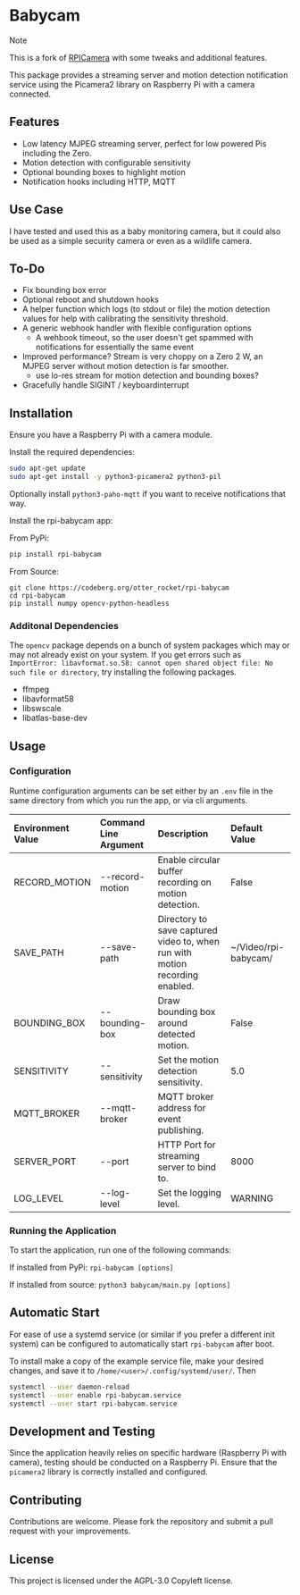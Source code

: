 
# Babycam

> [!NOTE]
> This is a fork of [RPICamera](https://github.com/BBowdon00/RPICamera/) with some tweaks and additional features.

This package provides a streaming server and motion detection notification service using the Picamera2 library on Raspberry Pi with a camera connected.


## Features

 - Low latency MJPEG streaming server, perfect for low powered Pis including the Zero.
 - Motion detection with configurable sensitivity
 - Optional bounding boxes to highlight motion
 - Notification hooks including HTTP, MQTT

## Use Case

I have tested and used this as a baby monitoring camera, but it could also be used as a simple security camera or even as a wildlife camera.

## To-Do

 - Fix bounding box error
 - Optional reboot and shutdown hooks
 - A helper function which logs (to stdout or file) the motion detection values for help with calibrating the sensitivity threshold.
 - A generic webhook handler with flexible configuration options
    - A wehbook timeout, so the user doesn't get spammed with notifications for essentially the same event
 - Improved performance? Stream is very choppy on a Zero 2 W, an MJPEG server without motion detection is far smoother.
    - use lo-res stream for motion detection and bounding boxes?
 - Gracefully handle SIGINT / keyboardinterrupt

## Installation

Ensure you have a Raspberry Pi with a camera module.

Install the required dependencies:

```sh
sudo apt-get update
sudo apt-get install -y python3-picamera2 python3-pil
```

Optionally install `python3-paho-mqtt` if you want to receive notifications that way.

Install the rpi-babycam app:

From PyPi:
```sh
pip install rpi-babycam

```

From Source:
```
git clone https://codeberg.org/otter_rocket/rpi-babycam
cd rpi-babycam
pip install numpy opencv-python-headless
```

### Additonal Dependencies

The `opencv` package depends on a bunch of system packages which may or may not already exist on your system. If you get errors such as `ImportError: libavformat.so.58: cannot open shared object file: No such file or directory`, try installing the following packages.

- ffmpeg
- libavformat58
- libswscale
- libatlas-base-dev

## Usage

### Configuration

Runtime configuration arguments can be set either by an `.env` file in the same directory from which you run the app, or via cli arguments.

| Environment Value | Command Line Argument | Description | Default Value |
| :--- | :--- | :--- | :--- |
| RECORD_MOTION | --record-motion | Enable circular buffer recording on motion detection. | False |
| SAVE_PATH | --save-path | Directory to save captured video to, when run with motion recording enabled. | ~/Video/rpi-babycam/ |
| BOUNDING_BOX | --bounding-box | Draw bounding box around detected motion. | False |
| SENSITIVITY | --sensitivity | Set the motion detection sensitivity. | 5.0 |
| MQTT_BROKER | --mqtt-broker | MQTT broker address for event publishing. | |
| SERVER_PORT | --port | HTTP Port for streaming server to bind to. | 8000 |
| LOG_LEVEL | --log-level | Set the logging level. | WARNING |


### Running the Application

To start the application, run one of the following commands:

If installed from PyPi: `rpi-babycam [options]`

If installed from source: `python3 babycam/main.py [options]`

## Automatic Start

For ease of use a systemd service (or similar if you prefer a different init system) can be configured to automatically start `rpi-babycam` after boot.

To install make a copy of the example service file, make your desired changes, and save it to `/home/<user>/.config/systemd/user/`. Then 

```sh
systemctl --user daemon-reload
systemctl --user enable rpi-babycam.service
systemctl --user start rpi-babycam.service
```


## Development and Testing

Since the application heavily relies on specific hardware (Raspberry Pi with camera), testing should be conducted on a Raspberry Pi. Ensure that the `picamera2` library is correctly installed and configured.

## Contributing

Contributions are welcome. Please fork the repository and submit a pull request with your improvements.

## License

This project is licensed under the AGPL-3.0 Copyleft license.
